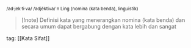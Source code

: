 <small>/ad·jek·ti·va/ /adjéktiva/ n Ling (nomina (kata benda), linguistik)
</small>
>[!note] Definisi
> kata yang menerangkan nomina (kata benda) dan secara umum dapat bergabung dengan kata lebih dan sangat

tag: [[Kata Sifat]]
